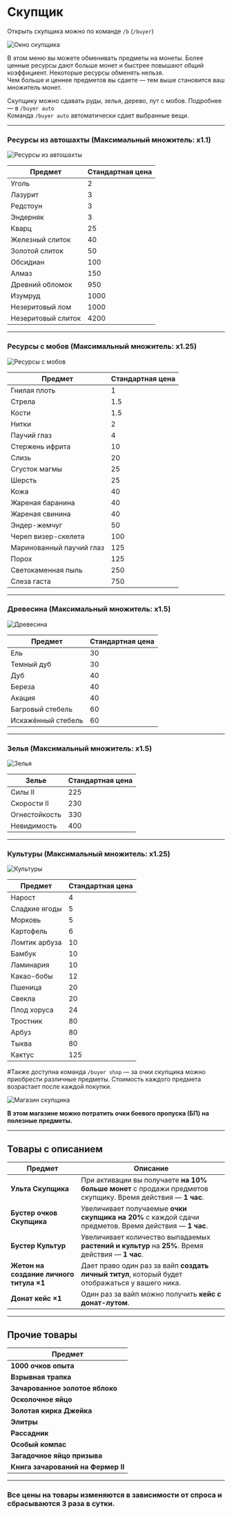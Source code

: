 # Скупщик

Открыть скупщика можно по команде `/b` (`/buyer`)  

![Окно скупщика](./assets/скупщик22.png)

В этом меню вы можете обменивать предметы на монеты. Более ценные ресурсы дают больше монет и быстрее повышают общий коэффициент. Некоторые ресурсы обменять нельзя.  
Чем больше и ценнее предметов вы сдаете — тем выше становится ваш множитель монет.

Скупщику можно сдавать руды, зелья, дерево, лут с мобов. Подробнее — в `/buyer auto`  
Команда `/buyer auto` автоматически сдает выбранные вещи.



---

### Ресурсы из автошахты (Максимальный  множитель: x1.1)

![Ресурсы из автошахты](./assets/автопродаж22.png)


| Предмет              | Стандартная цена |
|----------------------|------------------|
| Уголь                | 2                |
| Лазурит              | 3                |
| Редстоун             | 3                |
| Эндерняк             | 3                |
| Кварц                | 25               |
| Железный слиток      | 40               |
| Золотой слиток       | 50               |
| Обсидиан             | 100              |
| Алмаз                | 150              |
| Древний обломок      | 950              |
| Изумруд              | 1000             |
| Незеритовый лом      | 1000             |
| Незеритовый слиток   | 4200             |

---

### Ресурсы с мобов (Максимальный множитель: x1.25)

![Ресурсы с мобов](./assets/ресы%20с%20мобов22.png)


| Предмет                     | Стандартная цена |
|-----------------------------|------------------|
| Гнилая плоть                | 1                |
| Стрела                      | 1.5              |
| Кости                       | 1.5              |
| Нитки                       | 2                |
| Паучий глаз                 | 4                |
| Стержень ифрита             | 10               |
| Слизь                       | 20               |
| Сгусток магмы               | 25               |
| Шерсть                      | 25               |
| Кожа                        | 40               |
| Жареная баранина            | 40               |
| Жареная свинина             | 40               |
| Эндер-жемчуг                | 50               |
| Череп визер-скелета         | 100              |
| Маринованный паучий глаз    | 125              |
| Порох                       | 125              |
| Светокаменная пыль          | 250              |
| Слеза гаста                 | 750              |

---

### Древесина (Максимальный множитель: x1.5)

![Древесина](./assets/древесина22.png)


| Предмет               | Стандартная цена |
|------------------------|------------------|
| Ель                    | 30               |
| Темный дуб             | 30               |
| Дуб                    | 40               |
| Береза                 | 40               |
| Акация                 | 40               |
| Багровый стебель       | 60               |
| Искажённый стебель     | 60               |

---

### Зелья (Максимальный множитель: x1.5)

![Зелья](./assets/зелья22.png)


| Зелье            | Стандартная цена |
|------------------|------------------|
| Силы II          | 225              |
| Скорости II      | 230              |
| Огнестойкость    | 330              |
| Невидимость      | 400              |

---

### Культуры (Максимальный множитель: x1.25)

![Культуры](./assets/культура22.png)


| Предмет             | Стандартная цена |
|----------------------|------------------|
| Нарост               | 4                |
| Сладкие ягоды        | 5                |
| Морковь              | 5                |
| Картофель            | 6                |
| Ломтик арбуза        | 10               |
| Бамбук               | 10               |
| Ламинария            | 10               |
| Какао-бобы           | 12               |
| Пшеница              | 20               |
| Свекла               | 20               |
| Плод хоруса          | 24               |
| Тростник             | 80               |
| Арбуз                | 80               |
| Тыква                | 80               |
| Кактус               | 125              |


#Также доступна команда `/buyer shop` — за очки скупщика можно приобрести различные предметы. Стоимость каждого предмета возрастает после каждой покупки.  

![Магазин скупщика](./assets/очки22.png)


**В этом магазине можно потратить очки боевого пропуска (БП) на полезные предметы.**  

---

## Товары с описанием

| Предмет                                 | Описание |
|-----------------------------------------|----------|
| **Ульта Скупщика**                      | При активации вы получаете **на 10% больше монет** с продажи предметов скупщику. Время действия — **1 час**. |
| **Бустер очков Скупщика**               | Увеличивает получаемые **очки скупщика на 20%** с каждой сдачи предметов. Время действия — **1 час**. |
| **Бустер Культур**                      | Увеличивает количество выпадаемых **растений и культур** на **25%**. Время действия — **1 час**. |
| **Жетон на создание личного титула ×1** | Дает право один раз за вайп **создать личный титул**, который будет отображаться у вашего ника. |
| **Донат кейс ×1**                       | Один раз за вайп можно получить **кейc с донат-лутом**. |

---

## Прочие товары

| Предмет                                |
|----------------------------------------|
| **1000 очков опыта**                   |
| **Взрывная трапка**                    |
| **Зачарованное золотое яблоко**        |
| **Осколочное яйцо**                    |
| **Золотая кирка Джейка**               |
| **Элитры**                              |
| **Рассадник**                           |
| **Особый компас**                       |
| **Загадочное яйцо призыва**            |
| **Книга зачарований на Фермер II**     |

---

### Все цены на товары **изменяются в зависимости от спроса** и **сбрасываются 3 раза в сутки**. 


